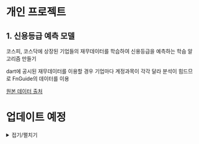 # 개인 프로젝트

## 1. 신용등급 예측 모델

코스피, 코스닥에 상장된 기업들의 재무데이터를 학습하여 신용등급을 예측하는 학슴 알고리즘 만들기

dart에 공시된 재무데이터를 이용할 경우 기업마다 계정과목이 각각 달라 분석이 힘드므로 FnGuide의 데이터를 이용

[원본 데이터 출처](https://comp.fnguide.com/SVO2/ASP/SVD_CreditScore.asp?pGB=1&gicode=A196170&cID=&MenuYn=Y&ReportGB=&NewMenuID=501&stkGb=701)











# 업데이트 예정

<details>
<summary>접기/펼치기</summary>


</details> 
